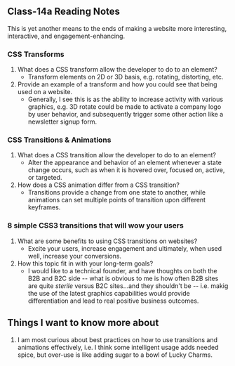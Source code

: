 ## Class-14a Reading Notes  
<p>This is yet another means to the ends of making a website more interesting, interactive, and engagement-enhancing.</p>

### CSS Transforms

1. What does a CSS transform allow the developer to do to an element?
    * Transform elements on 2D or 3D basis, e.g. rotating, distorting, etc.
2. Provide an example of a transform and how you could see that being used on a website.
    * Generally, I see this is as the ability to increase activity with various graphics, e.g. 3D rotate could be made to activate a company logo by user behavior, and subsequently trigger some other action like a newsletter signup form.

### CSS Transitions & Animations

1. What does a CSS transition allow the developer to do to an element?
    * Alter the appearance and behavior of an element whenever a state change occurs, such as when it is hovered over, focused on, active, or targeted.
2. How does a CSS animation differ from a CSS transition?
    * Transitions provide a change from one state to another, while animations can set multiple points of transition upon different keyframes.

### 8 simple CSS3 transitions that will wow your users

1. What are some benefits to using CSS transitions on websites?
    * Excite your users, increase engagement and ultimately, when used well, increase your conversions.
2. How this topic fit in with your long-term goals?
    * I would like to a technical founder, and have thoughts on both the B2B and B2C side -- what is obvious to me is how often B2B sites are quite *sterile* versus B2C sites...and they shouldn't be -- i.e. makig the use of the latest graphics capabilities would provide differentiation and lead to real positive business outcomes.

## Things I want to know more about

1. I am most curious about best practices on how to use transitions and animations effectively, i.e. I think some intelligent usage adds needed spice, but over-use is like adding sugar to a bowl of Lucky Charms.